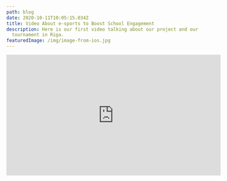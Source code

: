 ```yaml
---
path: blog
date: 2020-10-11T10:05:15.034Z
title: Video About e-sports to Boost School Engagement
description: Here is our first video talking about our project and our first
  tournament in Riga.
featuredImage: /img/image-from-ios.jpg
---
```

<iframe width="560" height="315" src="https://www.youtube.com/embed/rOo4TPstExQ" frameborder="0" allow="accelerometer; autoplay; clipboard-write; encrypted-media; gyroscope; picture-in-picture" allowfullscreen></iframe>